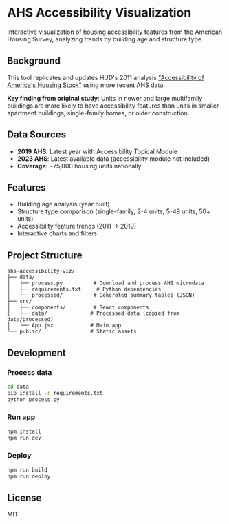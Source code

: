# AHS Accessibility Visualization

Interactive visualization of housing accessibility features from the American Housing Survey, analyzing trends by building age and structure type.

## Background

This tool replicates and updates HUD's 2011 analysis ["Accessibility of America's Housing Stock"](https://www.huduser.gov/portal/sites/default/files/pdf/accessibility-america-housingStock.pdf) using more recent AHS data.

**Key finding from original study**: Units in newer and large multifamily buildings are more likely to have accessibility features than units in smaller apartment buildings, single-family homes, or older construction.

## Data Sources

- **2019 AHS**: Latest year with Accessibility Topical Module
- **2023 AHS**: Latest available data (accessibility module not included)
- **Coverage**: ~75,000 housing units nationally

## Features

- Building age analysis (year built)
- Structure type comparison (single-family, 2-4 units, 5-49 units, 50+ units)
- Accessibility feature trends (2011 → 2019)
- Interactive charts and filters

## Project Structure

```
ahs-accessibility-viz/
├── data/
│   ├── process.py          # Download and process AHS microdata
│   ├── requirements.txt     # Python dependencies
│   └── processed/          # Generated summary tables (JSON)
├── src/
│   ├── components/         # React components
│   ├── data/              # Processed data (copied from data/processed)
│   └── App.jsx            # Main app
└── public/                # Static assets
```

## Development

### Process data

```bash
cd data
pip install -r requirements.txt
python process.py
```

### Run app

```bash
npm install
npm run dev
```

### Deploy

```bash
npm run build
npm run deploy
```

## License

MIT
